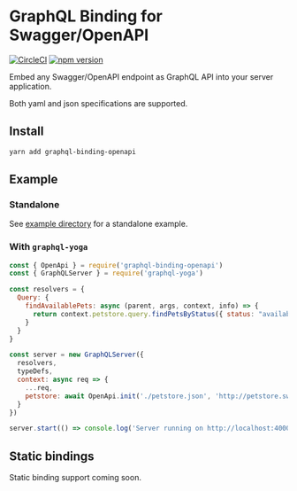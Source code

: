 # GraphQL Binding for Swagger/OpenAPI

[![CircleCI](https://circleci.com/gh/graphql-binding/graphql-binding-openapi.svg?style=shield)](https://circleci.com/gh/graphql-binding/graphql-binding-openapi) [![npm version](https://badge.fury.io/js/graphql-binding-openapi.svg)](https://badge.fury.io/js/graphql-binding-openapi)

Embed any Swagger/OpenAPI endpoint as GraphQL API into your server application.

Both yaml and json specifications are supported.

## Install

```sh
yarn add graphql-binding-openapi
```

## Example

### Standalone
See [example directory](example) for a standalone example.

### With `graphql-yoga`
```js
const { OpenApi } = require('graphql-binding-openapi')
const { GraphQLServer } = require('graphql-yoga')

const resolvers = {
  Query: {
    findAvailablePets: async (parent, args, context, info) => {
      return context.petstore.query.findPetsByStatus({ status: "available" }, context, info)
    }
  }
}

const server = new GraphQLServer({ 
  resolvers, 
  typeDefs,
  context: async req => {
    ...req,
    petstore: await OpenApi.init('./petstore.json', 'http://petstore.swagger.io/v2')
  }
})

server.start(() => console.log('Server running on http://localhost:4000'))
```

## Static bindings
Static binding support coming soon.

